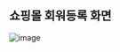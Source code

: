 ## 쇼핑몰 회워등록 화면
![image](https://github.com/hwan06/shoppingmall_join/assets/114748934/d0a1421f-c86d-4ff8-a7de-1e115456d7a8)
